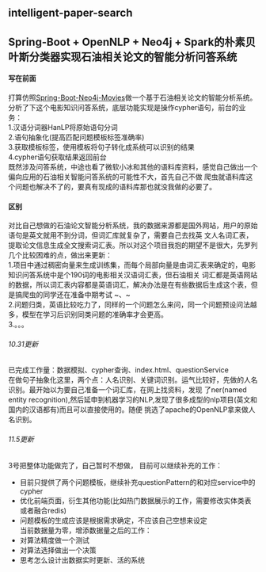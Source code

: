 intelligent-paper-search  
---  
Spring-Boot + OpenNLP + Neo4j + Spark的朴素贝叶斯分类器实现石油相关论文的智能分析问答系统  
---
#### 写在前面  
打算仿照[Spring-Boot-Neo4j-Movies](https://github.com/kobeyk/Spring-Boot-Neo4j-Movies)做一个基于石油相关论文的智能分析系统。
分析了下这个电影知识问答系统，底层功能实现是操作cypher语句，前台的业务：   
1.汉语分词器HanLP将原始语句分词  
2.语句抽象化(提高匹配问题模板标签准确率)  
3.获取模板标签，使用模板将句子转化成系统可以识别的结果   
4.cypher语句获取结果返回前台  
既然涉及问答系统，中途也看了微软小冰和其他的语料库资料，感觉自己做出一个偏向应用的石油相关智能问答系统的可能性不大，首先自己不做
爬虫就语料库这个问题也解决不了的，要真有现成的语料库那也就没我做的必要了。  
#### 区别
对比自己想做的石油论文智能分析系统，我的数据来源都是国外网站，用户的原始语句是英文就用不到分词，但词汇库就复杂了，需要自己去找英
文人名词汇表，提取论文信息生成全文搜索词汇表。所以对这个项目我抱的期望不是很大，先罗列几个比较困难的点，做出来更新：  
1.项目中通过稠密向量来生成训练集，而每个局部向量是由词汇表来确定的，电影知识问答系统中是个190词的电影相关汉语词汇表，但石油相关
词汇都是英语网站的数据，所以词汇表内容都是英语词汇，解决办法是在有些数据后生成这个表，但是搞爬虫的同学还在准备中期考试 ~、~   
2.问题归类，英语比较吃力了，同样的一个问题怎么来问，同一个问题预设问法越多，模型在学习后识别同类问题的准确率才会更高。   
3.。。。

   
###### 10.31更新  
已完成工作量：数据模拟、cypher查询、index.html、questionService   
在做句子抽象化这里，两个点：人名识别、关键词识别。运气比较好，先做的人名识别。最开始以为要自己准备一个词汇库，在网上找资料，发现
了ner(named entity recognition),然后延申到机器学习的NLP,发现了很多成型的nlp项目(英文和国内的汉语都有)而且可以直接使用的。随便
挑选了apache的OpenNLP拿来做人名识别。
 
 
###### 11.5更新 
3号把整体功能做完了，自己暂时不想做，
目前可以继续补充的工作：
* 目前只提供了两个问题模板，继续补充questionPattern的和对应service中的cypher
* 优化前端页面，衍生其他功能(比如热门数据展示的工作，需要修改实体类表或者融合redis)
* 问题模板的生成应该是根据需求确定，不应该自己空想来设定   
当前数据量为零，增添数据量之后的工作：
* 对算法精度做一个测试
* 对算法选择做出一个决策
* 思考怎么设计出数据实时更新、活的系统


